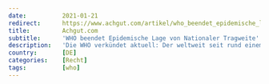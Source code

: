 ```yaml
---
date:          2021-01-21
redirect:      https://www.achgut.com/artikel/who_beendet_epidemische_lage_von_nationaler_tragweite
title:         Achgut.com
subtitle:      'WHO beendet Epidemische Lage von Nationaler Tragweite'
description:   'Die WHO verkündet aktuell: Der weltweit seit rund einem Jahr verwendete PCR-Test zum Nachweis einer Infektion mit dem „neuartigen SARS CoV-2“ ist überhaupt nicht unbesehen geeignet, eine Infektion zu erkennen. Laut  Infektionsschutzgesetzes ist die Einschätzung der WHO zum Gegenstand der deutschen Rechtsordnung gemacht worden. Es lässt sich die Rechtsauffassung vertreten, dass die gesamte Architektur des bundesrepublikanischen Pandemie-Normengebäudes mit der „User Information“ der WHO vom 20. Januar 2021 ihre zentrale Grundlage verloren hat'
country:       [DE]
categories:    [Recht]
tags:          [who]
---
```

